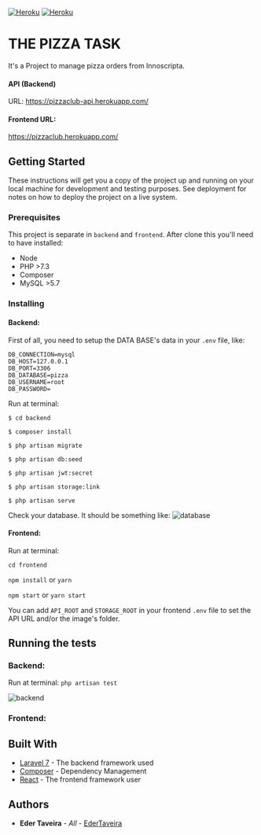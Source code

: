 [![Heroku](https://heroku-badge.herokuapp.com/?app=pizzaclub-api)](https://pizzaclub-api.herokuapp.com/)
[![Heroku](https://heroku-badge.herokuapp.com/?app=pizzaclub)](https://pizzaclub.herokuapp.com/)

# THE PIZZA TASK

It's a Project to manage pizza orders from Innoscripta.

#### API (Backend) 
URL: https://pizzaclub-api.herokuapp.com/

#### Frontend URL: 
https://pizzaclub.herokuapp.com/


## Getting Started

These instructions will get you a copy of the project up and running on your local machine for development and testing purposes. See deployment for notes on how to deploy the project on a live system.

### Prerequisites

This project is separate in `backend` and `frontend`. After clone this you'll need to have installed:
- Node
- PHP >7.3
- Composer
- MySQL >5.7

### Installing

#### Backend:

First of all, you need to setup the DATA BASE's data in your `.env` file, like:
```
DB_CONNECTION=mysql
DB_HOST=127.0.0.1
DB_PORT=3306
DB_DATABASE=pizza
DB_USERNAME=root
DB_PASSWORD=
```

Run at terminal: 

```$ cd backend```

```$ composer install```

```$ php artisan migrate```

```$ php artisan db:seed```

```$ php artisan jwt:secret```

```$ php artisan storage:link```

```$ php artisan serve```

Check your database. It should be something like:
![database](./docs/database.png)

#### Frontend:
Run at terminal:

```cd frontend```

```npm install``` or ```yarn```

```npm start``` or ```yarn start```

You can add `API_ROOT` and `STORAGE_ROOT` in your frontend `.env` file to set the API URL and/or the image's folder.


## Running the tests

### Backend:
Run at terminal:
```php artisan test```

![backend](./docs/backend-test.png)

### Frontend:


## Built With

* [Laravel 7](https://laravel.com/docs/7.x) - The backend framework used
* [Composer](https://getcomposer.org/) - Dependency Management
* [React](https://reactjs.org/) - The frontend framework user


## Authors

* **Eder Taveira** - *All* - [EderTaveira](https://github.com/edertaveira)


